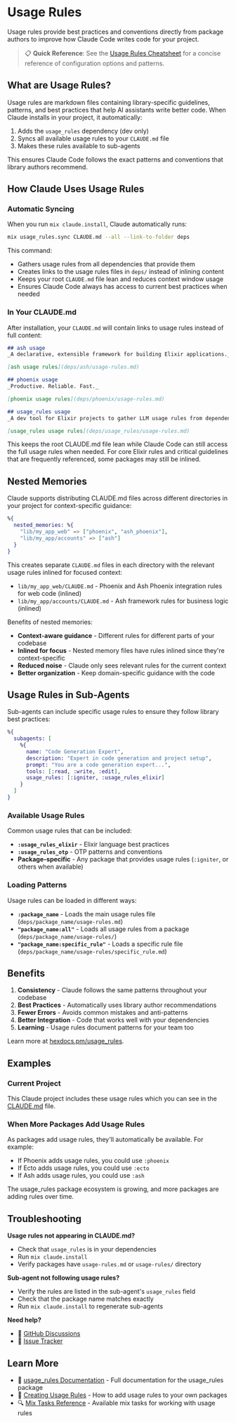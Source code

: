 # Usage Rules

Usage rules provide best practices and conventions directly from package authors to improve how Claude Code writes code for your project.

> 📋 **Quick Reference**: See the [Usage Rules Cheatsheet](../cheatsheets/usage-rules.cheatmd) for a concise reference of configuration options and patterns.

## What are Usage Rules?

Usage rules are markdown files containing library-specific guidelines, patterns, and best practices that help AI assistants write better code. When Claude installs in your project, it automatically:

1. Adds the `usage_rules` dependency (dev only)
2. Syncs all available usage rules to your `CLAUDE.md` file
3. Makes these rules available to sub-agents

This ensures Claude Code follows the exact patterns and conventions that library authors recommend.

## How Claude Uses Usage Rules

### Automatic Syncing

When you run `mix claude.install`, Claude automatically runs:

```bash
mix usage_rules.sync CLAUDE.md --all --link-to-folder deps
```

This command:
- Gathers usage rules from all dependencies that provide them
- Creates links to the usage rules files in `deps/` instead of inlining content
- Keeps your root `CLAUDE.md` file lean and reduces context window usage
- Ensures Claude Code always has access to current best practices when needed

### In Your CLAUDE.md

After installation, your `CLAUDE.md` will contain links to usage rules instead of full content:

```markdown
## ash usage
_A declarative, extensible framework for building Elixir applications._

[ash usage rules](deps/ash/usage-rules.md)

## phoenix usage
_Productive. Reliable. Fast._

[phoenix usage rules](deps/phoenix/usage-rules.md)

## usage_rules usage
_A dev tool for Elixir projects to gather LLM usage rules from dependencies_

[usage_rules usage rules](deps/usage_rules/usage-rules.md)
```

This keeps the root CLAUDE.md file lean while Claude Code can still access the full usage rules when needed. For core Elixir rules and critical guidelines that are frequently referenced, some packages may still be inlined.

## Nested Memories

Claude supports distributing CLAUDE.md files across different directories in your project for context-specific guidance:

```elixir
%{
  nested_memories: %{
    "lib/my_app_web" => ["phoenix", "ash_phoenix"],
    "lib/my_app/accounts" => ["ash"]
  }
}
```

This creates separate `CLAUDE.md` files in each directory with the relevant usage rules inlined for focused context:
- `lib/my_app_web/CLAUDE.md` - Phoenix and Ash Phoenix integration rules for web code (inlined)
- `lib/my_app/accounts/CLAUDE.md` - Ash framework rules for business logic (inlined)

Benefits of nested memories:
- **Context-aware guidance** - Different rules for different parts of your codebase
- **Inlined for focus** - Nested memory files have rules inlined since they're context-specific
- **Reduced noise** - Claude only sees relevant rules for the current context
- **Better organization** - Keep domain-specific guidance with the code

## Usage Rules in Sub-Agents

Sub-agents can include specific usage rules to ensure they follow library best practices:

```elixir
%{
  subagents: [
    %{
      name: "Code Generation Expert",
      description: "Expert in code generation and project setup",
      prompt: "You are a code generation expert...",
      tools: [:read, :write, :edit],
      usage_rules: [:igniter, :usage_rules_elixir]
    }
  ]
}
```

### Available Usage Rules

Common usage rules that can be included:

- **`:usage_rules_elixir`** - Elixir language best practices
- **`:usage_rules_otp`** - OTP patterns and conventions
- **Package-specific** - Any package that provides usage rules (`:igniter`, or others when available)

### Loading Patterns

Usage rules can be loaded in different ways:

- **`:package_name`** - Loads the main usage rules file (`deps/package_name/usage-rules.md`)
- **`"package_name:all"`** - Loads all usage rules from a package (`deps/package_name/usage-rules/`)
- **`"package_name:specific_rule"`** - Loads a specific rule file (`deps/package_name/usage-rules/specific_rule.md`)

## Benefits

1. **Consistency** - Claude follows the same patterns throughout your codebase
2. **Best Practices** - Automatically uses library author recommendations
3. **Fewer Errors** - Avoids common mistakes and anti-patterns
4. **Better Integration** - Code that works well with your dependencies
5. **Learning** - Usage rules document patterns for your team too

Learn more at [hexdocs.pm/usage_rules](https://hexdocs.pm/usage_rules).

## Examples

### Current Project

This Claude project includes these usage rules which you can see in the [CLAUDE.md](https://github.com/bradleygolden/claude/blob/main/CLAUDE.md) file.

### When More Packages Add Usage Rules

As packages add usage rules, they'll automatically be available. For example:

- If Phoenix adds usage rules, you could use `:phoenix`
- If Ecto adds usage rules, you could use `:ecto`
- If Ash adds usage rules, you could use `:ash`

The usage_rules package ecosystem is growing, and more packages are adding rules over time.

## Troubleshooting

**Usage rules not appearing in CLAUDE.md?**
- Check that `usage_rules` is in your dependencies
- Run `mix claude.install`
- Verify packages have `usage-rules.md` or `usage-rules/` directory

**Sub-agent not following usage rules?**
- Verify the rules are listed in the sub-agent's `usage_rules` field
- Check that the package name matches exactly
- Run `mix claude.install` to regenerate sub-agents

**Need help?**
- 💬 [GitHub Discussions](https://github.com/bradleygolden/claude/discussions)
- 🐛 [Issue Tracker](https://github.com/bradleygolden/claude/issues)

## Learn More

- 📖 [usage_rules Documentation](https://hexdocs.pm/usage_rules) - Full documentation for the usage_rules package
- 🎯 [Creating Usage Rules](https://hexdocs.pm/usage_rules/creating-usage-rules.html) - How to add usage rules to your own packages
- 🔍 [Mix Tasks Reference](https://hexdocs.pm/usage_rules/Mix.Tasks.UsageRules.html) - Available mix tasks for working with usage rules
